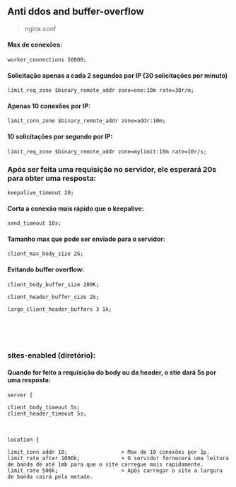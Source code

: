 ## Anti ddos and buffer-overflow
> nginx.conf


#### Max de conexões:

```
worker_connections 50000;
```

#### Solicitação apenas a cada 2 segundos por IP (30 solicitações por minuto)

```
limit_req_zone $binary_remote_addr zone=one:10m rate=30r/m;
```

#### Apenas 10 conexões por IP:

```
limit_conn_zone $binary_remote_addr zone=addr:10m;
```

#### 10 solicitações por segundo por IP:

```
limit_req_zone $binary_remote_addr zone=mylimit:10m rate=10r/s;
```
### Após ser feita uma requisição no servidor, ele esperará 20s para obter uma resposta:

```
keepalive_timeout 20;
```

#### Corta a conexão mais rápido que o keepalive:

```
send_timeout 10s;
```

#### Tamanho max que pode ser enviado para o servidor:

```
client_max_body_size 2G;
```

#### Evitando buffer overflow:

```
client_body_buffer_size 200K;

client_header_buffer_size 2k;

large_client_header_buffers 3 1k;
```

<br><br><br>

### sites-enabled  (diretório):


#### Quando for feito a requisição do body ou da header, o stie dará 5s por uma resposta:

```
server {

client_body_timeout 5s;
client_header_timeout 5s;
```

<br>

```   
location {

limit_conn addr 10;                 > Max de 10 conexões por 1p.
limit_rate_after 1000k;             > O servidor fornecerá uma leitura de banda de até 1mb para que o site carregue mais rapidamente.
limit_rate 500k;                    > Após carregar o site a largura de banda cairá pela metade.
```
